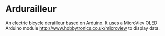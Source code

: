 # Ardurailleur
An electric bicycle derailleur based on Arduino.
It uses a MicroViev OLED Arduino module http://www.hobbytronics.co.uk/microview to display data.
